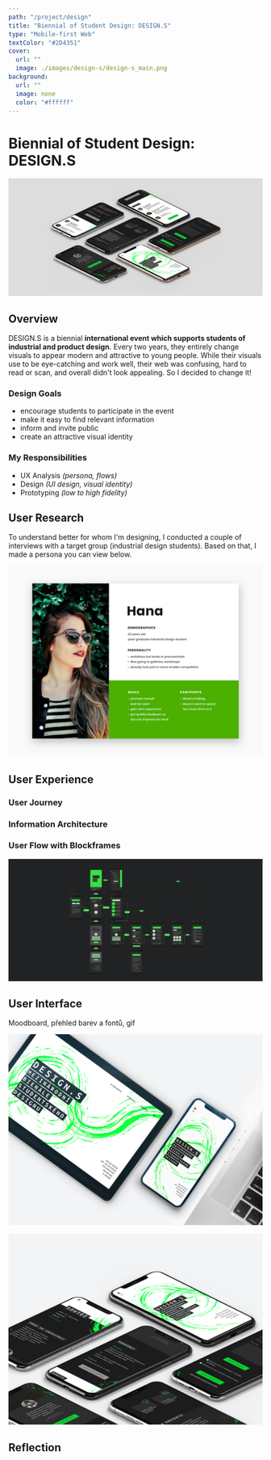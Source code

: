 ```yaml
---
path: "/project/design"
title: "Biennial of Student Design: DESIGN.S"
type: "Mobile-first Web"
textColor: "#2D4351"
cover:
  url: ""
  image: ./images/design-s/design-s_main.png
background:
  url: ""
  image: none
  color: "#ffffff"
---
```


# Biennial of Student Design: DESIGN.S

<full-width color="#dddddd">

  ![Isometric view](./images/design-s/design-s_isometric.jpg)

</full-width>

## Overview

DESIGN.S is a biennial __international event which supports students of industrial and product design__. Every two years, they entirely change visuals to appear modern and attractive to young people. While their visuals use to be eye-catching and work well, their web was confusing, hard to read or scan, and overall didn't look appealing. So I decided to change it!

### Design Goals
* encourage students to participate in the event
* make it easy to find relevant information
* inform and invite public
* create an attractive visual identity

### My Responsibilities
* UX Analysis _(persona, flows)_
* Design _(UI design, visual identity)_
* Prototyping _(low to high fidelity)_

## User Research
To understand better for whom I'm designing, I conducted a couple of interviews with a target group (industrial design students). Based on that, I made a persona you can view below.

![Persona](./images/design-s/persona.jpg)

## User Experience

### User Journey

### Information Architecture

### User Flow with Blockframes

<full-width color="#212223">

![Userflow](./images/design-s/userflow.jpg)

</full-width>

## User Interface

Moodboard, přehled barev a fontů, gif

![UI Design](./images/design-s/design-s_main2.png)

![UI Design](./images/design-s/design-s_hf_3.png)

## Reflection
